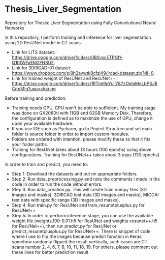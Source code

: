 # Thesis_Liver_Segmentation
Repository for Thesis: Liver Segmentation using Fully Convolutional Neural Networks

In this repository, I perform training and inference for liver segmentation using 2D ResUNet model in CT scans.
- Link for LiTS dataset: https://drive.google.com/drive/folders/0B0vscETPGI1-Q1h1WFdEM2FHSUE.
- Link for 3DIRCAD-01 dataset: https://www.dropbox.com/s/8h2avwtk8cfzl49/ircad-dataset.zip?dl=0.
- Link for trained weight of ResUNet and ResUNet++: https://drive.google.com/drive/folders/1RTlm9pYuil787zOoIqMeLbPSJBCnpMIg?usp=sharing

Before training and prediction:
- Training needs GPU, CPU won't be able to sufficient. My training stage was done on GX2080ti with 11GB and 62GB Memory Disk. Therefore, the configuration is defined as to maximize the use of GPU, change it upon your available hardware.
- If you use IDE such as Pycharm, go to Project Structure and set main folder is source folder in order to import custom modules.
- Folders are ordered with intention, please modify these so that it fits your folder paths.
- Training for ResUNet takes about 18 hours (100 epochs) using above configurations. Training for ResUNet++ takes about 3 days (130 epochs)

In order to train and predict, you need to:
- Step 1: Download the datasets and put on appropriate folders.
- Step 2: Run data_preprocessing.py and note the comments I made in the code in order to run the code without errors.
- Step 3: Run data_creation.py. This will create train numpy files (3D images and masks), 3DIRCAD test data (3D images and masks), MICCAI test data with specific range (3D images and masks).
- Step 4: Run train.py for ResUNet and train_resunetplusplus.py for ResUNet++
- Step 5: In order to perform inference stage, you can use the available weight file (weights.100-0.01.h5 for ResUNet and weights-resunet++.h5 for ResUNet++), then run predict.py for ResUNet or predict_resunetplusplus.py for ResUNet++. There is snippet of code where I use to flip the images because predict function in Keras somehow randomly flipped the result vertically, such cases are CT scans number 2, 4, 6, 7, 8, 10, 11, 18, 19. For others, please comment out these lines for better prediction result. 
